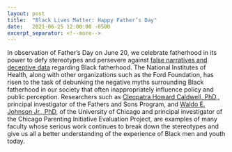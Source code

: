 ```yaml
---
layout: post
title:  "Black Lives Matter: Happy Father’s Day"
date:   2021-06-25 12:00:00 -0500
excerpt_separator: <!--more-->
---
```

In observation of Father’s Day on June 20, we celebrate fatherhood in its power to defy stereotypes and persevere against [false narratives and deceptive data][false-narratives] regarding Black fatherhood. <!--more--> The National Institutes of Health, along with other organizations such as the Ford Foundation, has risen to the task of debunking the negative myths surrounding Black fatherhood in our society that often inappropriately influence policy and public perception. Researchers such as [Cleopatra Howard Caldwell, PhD,][cleopatra-caldwell], principal investigator of the Fathers and Sons Program, and [Waldo E. Johnson Jr., PhD][waldo-johnson], of the University of Chicago and principal investigator of the Chicago Parenting Initiative Evaluation Project, are examples of many faculty whose serious work continues to break down the stereotypes and give us all a better understanding of the experience of Black men and youth today.

[false-narratives]: https://r20.rs6.net/tn.jsp?f=001TatiZWis3sZUkhjV6rH7O7qXsxicBsBsuoRPpta4ezc0IFRB_xXbnxTTmWuHm5zAVnm4EX7dwunm2SNUEvlTHxOlcWm3JWOEv0_3F0SyMaQXBegeJ1ZZB6-OHuQpWKt2OK7NZICO-_3SI1pdPf-edjbbHN0wRsRq67gaHqOEaPxsSY0VOuQSpYpKpSpXypsbZAoUoGGjcNzb3T0qiXaionFJBjOIQQwZJb5ffkk8zsA=&c=LiE6wqUsWQVWXlwb8qhs9OgVTsqjm0VA9h1mKx75wqyTS3sa-gBJnQ==&ch=-gEyPO04ppJCW-5jKnobaFvHfm6I5E2iIoNqF2Hy2llyU_XugQ5KBg==
[cleopatra-caldwell]: https://r20.rs6.net/tn.jsp?f=001TatiZWis3sZUkhjV6rH7O7qXsxicBsBsuoRPpta4ezc0IFRB_xXbnxTTmWuHm5zAUZJsuKunsr9GUFo6R1afcdk8QysFkArWV8RvNrqLwAqYS_Ov6hpEvYat_0RPPlUNLLpFnzVvvW61tXGLEgGTJRz0-pTvyVwjGEfsgqFVvtC9TiL1tjvnqveSsndCmhafdhHorhvgapg=&c=LiE6wqUsWQVWXlwb8qhs9OgVTsqjm0VA9h1mKx75wqyTS3sa-gBJnQ==&ch=-gEyPO04ppJCW-5jKnobaFvHfm6I5E2iIoNqF2Hy2llyU_XugQ5KBg==
[waldo-johnson]: https://r20.rs6.net/tn.jsp?f=001TatiZWis3sZUkhjV6rH7O7qXsxicBsBsuoRPpta4ezc0IFRB_xXbnxTTmWuHm5zAl2rpwh91SLV1L1ZsaA1HVqVwlgieF-9DUJTgw2mnxs-_bbAYq3hcufJbDNAqD1afXXah2T__-JRO-Dd9iLCf5nsryDjHZlUDFMZbrom_5Msw_kys8NetC4Vu_9XGnb0y&c=LiE6wqUsWQVWXlwb8qhs9OgVTsqjm0VA9h1mKx75wqyTS3sa-gBJnQ==&ch=-gEyPO04ppJCW-5jKnobaFvHfm6I5E2iIoNqF2Hy2llyU_XugQ5KBg==
